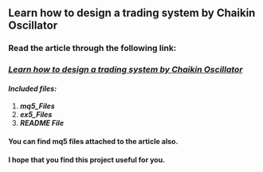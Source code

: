 ## Learn how to design a trading system by Chaikin Oscillator
### Read the article through the following link:
### ***[Learn how to design a trading system by Chaikin Oscillator](https://www.mql5.com/en/articles/11242)***
#### ***Included files:***
1. ***mq5_Files***
2. ***ex5_Files***
3. ***README File***
#### You can find mq5 files attached to the article also.

#### I hope that you find this project useful for you.